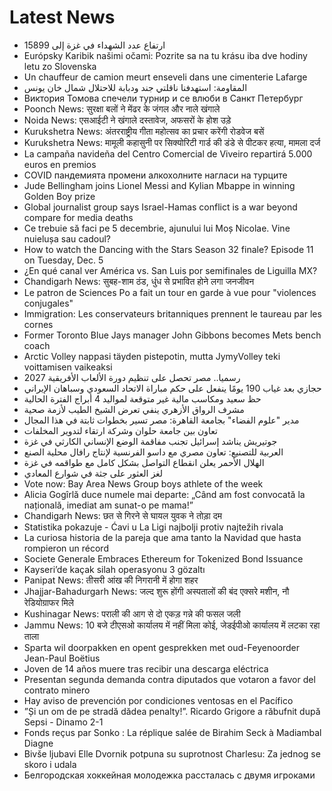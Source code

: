 # Latest News
-  ارتفاع عدد الشهداء في غزة إلى 15899
-  Európsky Karibik našimi očami: Pozrite sa na tu krásu iba dve hodiny letu zo Slovenska
-  Un chauffeur de camion meurt enseveli dans une cimenterie Lafarge
-  المقاومة: استهدفنا ناقلتي جند ودبابة للاحتلال شمال خان يونس
-  Виктория Томова спечели турнир и се влюби в Санкт Петербург
-  Poonch News: सुरक्षा बलों ने मेंढर के जंगल और नाले खंगाले
-  Noida News: एसआईटी ने खंगाले दस्तावेज, अफसरों के होश उड़े
-  Kurukshetra News: अंतरराष्ट्रीय गीता महोत्सव का प्रचार करेंगी रोडवेज बसें
-  Kurukshetra News: मामूली कहासुनी पर सिक्योरिटी गार्ड की डंडे से पीटकर हत्या, मामला दर्ज
-  La campaña navideña del Centro Comercial de Viveiro repartirá 5.000 euros en premios
-  COVID пандемията промени алкохолните нагласи на турците
-  Jude Bellingham joins Lionel Messi and Kylian Mbappe in winning Golden Boy prize
-  Global journalist group says Israel-Hamas conflict is a war beyond compare for media deaths
-  Ce trebuie să faci pe 5 decembrie, ajunului lui Moș Nicolae. Vine nuielușa sau cadoul?
-  How to watch the Dancing with the Stars Season 32 finale? Episode 11 on Tuesday, Dec. 5
-  ¿En qué canal ver América vs. San Luis por semifinales de Liguilla MX?
-  Chandigarh News: सुबह-शाम ठंड, धुंध से प्रभावित होने लगा जनजीवन
-  Le patron de Sciences Po a fait un tour en garde à vue pour "violences conjugales"
-  Immigration: Les conservateurs britanniques prennent le taureau par les cornes
-  Former Toronto Blue Jays manager John Gibbons becomes Mets bench coach
-  Arctic Volley nappasi täyden pistepotin, mutta JymyVolley teki voittamisen vaikeaksi
-  رسميا.. مصر تحصل على تنظيم دورة الألعاب الأفريقية 2027
-  حجازي بعد غياب 190 يومًا ينفعل على حكم مباراة الاتحاد السعودي وسباهان الإيراني
-  حظ سعيد ومكاسب مالية غير متوقعة لمواليد 4 أبراج الفترة الحالية
-  مشرف الرواق الأزهري ينفي تعرض الشيخ الطيب لأزمة صحية
-  مدير "علوم الفضاء" بجامعة القاهرة: مصر تسير بخطوات ثابتة في هذا المجال
-  تعاون بين جامعة حلوان وشركة ارتقاء لتدوير المخلفات
-  جوتيريش يناشد إسرائيل تجنب مفاقمة الوضع الإنساني الكارثي في غزة
-  العربية للتصنيع: تعاون مصري مع داسو الفرنسية لإنتاج رافال محلية الصنع
-  الهلال الأحمر يعلن انقطاع التواصل بشكل كامل مع طواقمه في غزة
-  لغز العثور على جثة في شوارع المعادي
-  Vote now: Bay Area News Group boys athlete of the week
-  Alicia Gogîrlă duce numele mai departe: „Când am fost convocată la națională, imediat am sunat-o pe mama!”
-  Chandigarh News: छत से गिरने से घायल युवक ने तोड़ा दम
-  Statistika pokazuje - Ćavi u La Ligi najbolji protiv najtežih rivala
-  La curiosa historia de la pareja que ama tanto la Navidad que hasta rompieron un récord
-  Societe Generale Embraces Ethereum for Tokenized Bond Issuance
-  Kayseri’de kaçak silah operasyonu 3 gözaltı
-  Panipat News: तीसरी आंख की निगरानी में होगा शहर
-  Jhajjar-Bahadurgarh News: जल्द शुरू होंगी अस्पतालों की बंद एक्सरे मशीन, नौ रेडियोग्राफर मिले
-  Kushinagar News: पराली की आग से दो एकड़ गन्ने की फसल जली
-  Jammu News: 10 बजे टीएसओ कार्यालय में नहीं मिला कोई, जेडईपीओ कार्यालय में लटका रहा ताला
-  Sparta wil doorpakken en opent gesprekken met oud-Feyenoorder Jean-Paul Boëtius
-  Joven de 14 años muere tras recibir una descarga eléctrica
-  Presentan segunda demanda contra diputados que votaron a favor del contrato minero
-  Hay aviso de prevención por condiciones ventosas en el Pacífico
-  ”Și un om de pe stradă dădea penalty!”. Ricardo Grigore a răbufnit după Sepsi - Dinamo 2-1
-  Fonds reçus par Sonko : La réplique salée de Birahim Seck à Madiambal Diagne
-  Bivše ljubavi Elle Dvornik potpuna su suprotnost Charlesu: Za jednog se skoro i udala
-  Белгородская хоккейная молодежка рассталась с двумя игроками
